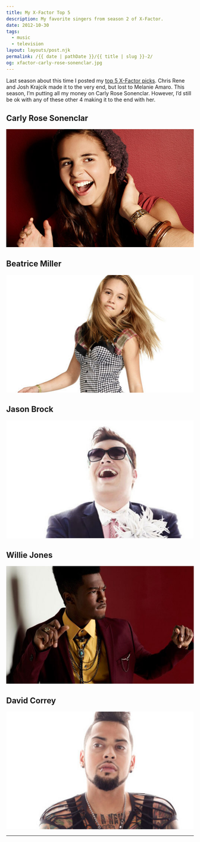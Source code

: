 ```yaml
---
title: My X-Factor Top 5
description: My favorite singers from season 2 of X-Factor.
date: 2012-10-30
tags: 
  - music
  - television
layout: layouts/post.njk
permalink: /{{ date | pathDate }}/{{ title | slug }}-2/
og: xfactor-carly-rose-sonenclar.jpg
---
```


Last season about this time I posted my [top 5 X-Factor picks](/2011/10/25/my-x-factor-top-5/). Chris Rene and Josh Krajcik made it to the very end, but lost to Melanie Amaro. This season, I’m putting all my money on Carly Rose Sonenclar. However, I’d still be ok with any of these other 4 making it to the end with her.

## Carly Rose Sonenclar

<p><img src="/img/xfactor-carly-rose-sonenclar.jpg" alt="Carly Rose Sonenclar" /></p>

## Beatrice Miller

<p><img src="/img/xfactor-beatrice-miller.jpg" class="border" alt="Beatrice Miller" /></p>

## Jason Brock

<p><img src="/img/xfactor-jason-brock.jpg" class="border" alt="Jason Brock" /></p>

## Willie Jones

<p><img src="/img/xfactor-willie-jones.jpg" alt="Willie Jones" /></p>

## David Correy

<p><img src="/img/xfactor-david-correy.jpg" class="border" alt="David Correy" /></p>

---
